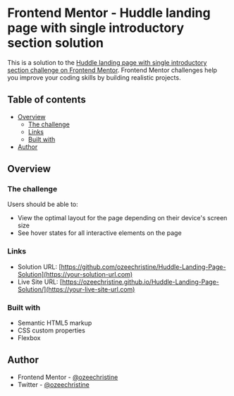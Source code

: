 # Frontend Mentor - Huddle landing page with single introductory section solution

This is a solution to the [Huddle landing page with single introductory section challenge on Frontend Mentor](https://www.frontendmentor.io/challenges/huddle-landing-page-with-a-single-introductory-section-B_2Wvxgi0). Frontend Mentor challenges help you improve your coding skills by building realistic projects. 

## Table of contents

- [Overview](#overview)
  - [The challenge](#the-challenge)
  - [Links](#links)
  - [Built with](#built-with)
- [Author](#author)


## Overview

### The challenge

Users should be able to:

- View the optimal layout for the page depending on their device's screen size
- See hover states for all interactive elements on the page

### Links

- Solution URL: [https://github.com/ozeechristine/Huddle-Landing-Page-Solution](https://your-solution-url.com)
- Live Site URL: [https://ozeechristine.github.io/Huddle-Landing-Page-Solution/](https://your-live-site-url.com)


### Built with

- Semantic HTML5 markup
- CSS custom properties
- Flexbox


## Author

- Frontend Mentor - [@ozeechristine](https://www.frontendmentor.io/profile/ozeechrist)
- Twitter - [@ozeechristine](https://www.twitter.com/ozeechristine)


